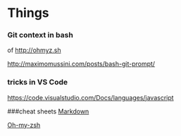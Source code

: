 # Things

### Git context in bash
  of http://ohmyz.sh
  
  http://maximomussini.com/posts/bash-git-prompt/ 
  
### tricks in VS Code
  https://code.visualstudio.com/Docs/languages/javascript


###cheat sheets
[Markdown](https://github.com/adam-p/markdown-here/wiki/Markdown-Cheatsheet)

[Oh-my-zsh](https://github.com/robbyrussell/oh-my-zsh/wiki/Cheatsheet)
